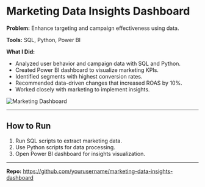 # Marketing Data Insights Dashboard

**Problem:** Enhance targeting and campaign effectiveness using data.

**Tools:** SQL, Python, Power BI

**What I Did:**
- Analyzed user behavior and campaign data with SQL and Python.
- Created Power BI dashboard to visualize marketing KPIs.
- Identified segments with highest conversion rates.
- Recommended data-driven changes that increased ROAS by 10%.
- Worked closely with marketing to implement insights.

![Marketing Dashboard](images/marketing_dashboard.png)

---

## How to Run

1. Run SQL scripts to extract marketing data.
2. Use Python scripts for data processing.
3. Open Power BI dashboard for insights visualization.

---

**Repo:** https://github.com/yourusername/marketing-data-insights-dashboard
